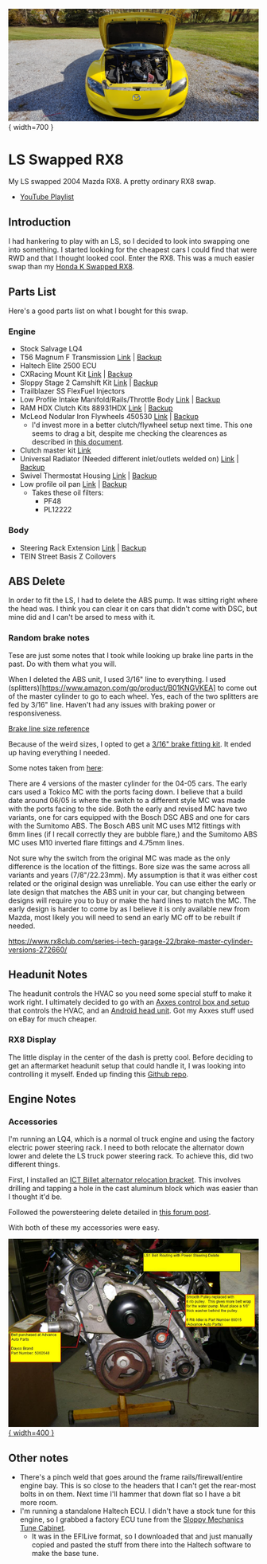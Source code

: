 ![RX8 Photo](./rx8.jpg){ width=700 }

# LS Swapped RX8
My LS swapped 2004 Mazda RX8. A pretty ordinary RX8 swap.

- [YouTube Playlist](https://www.youtube.com/watch?v=roqDr_wmshs&list=PLFQKxsMzgSbjZnwXcpXVVN8Lz_NSmB76C)

## Introduction
I had hankering to play with an LS, so I decided to look into swapping one into something. I started looking for the cheapest cars I could find that were RWD and that I thought looked cool. Enter the RX8. This was a much easier swap than my [Honda K Swapped RX8](/Hondaru/Index.md).

## Parts List
Here's a good parts list on what I bought for this swap.

### Engine
 - Stock Salvage LQ4
 - T56 Magnum F Transmission [Link](https://www.grannasracing.com/collections/transmissions/prod…-f-transmission-6-speed-tuet16363-wide-ratio-2-97-first-gear) | [Backup](./parts/Trans.pdf)
 - Haltech Elite 2500 ECU
 - CXRacing Mount Kit [Link](https://www.cxracing.com/engine-swap-kit-mazda-rx-8-ls1) | [Backup](./parts/Mounts.pdf)
 - Sloppy Stage 2 Camshift Kit [Link](https://www.ebay.com/itm/324504557278) | [Backup](./parts/Cam.pdf)
 - Trailblazer SS FlexFuel Injectors
 - Low Profile Intake Manifold/Rails/Throttle Body [Link](https://www.ebay.com/itm/265796398463) | [Backup](./parts/IntakeManifold.pdf)
 - RAM HDX Clutch Kits 88931HDX [Link](https://www.summitracing.com/parts/RAM-88931HDX) | [Backup](./parts/Clutch.pdf)
 - McLeod Nodular Iron Flywheels 450530 [Link](https://www.summitracing.com/parts/MCL-450530) | [Backup](./parts/Flywheel.pdf)
   - I'd invest more in a better clutch/flywheel setup next time. This one seems to drag a bit, despite me checking the clearences as described in [this document](https://www.tickperformance.com/tick-performance-slave-cylinder-shim-kit-3-pack/).
 - Clutch master kit [Link](https://v8roadsters.com/product/rx8-lfx-ls-clutch-kit/)
 - Universal Radiator (Needed different inlet/outlets welded on) [Link](https://www.ebay.com/itm/274869186448) | [Backup](./parts/Radiator.pdf)
 - Swivel Thermostat Housing [Link](https://www.ebay.com/itm/174679658880) | [Backup](./parts/Thermostat.pdf)
 - Low profile oil pan [Link](https://www.amazon.com/gp/product/B09VX9QHNJ) | [Backup](./parts/OilPan.pdf)
   - Takes these oil filters:
     - PF48
     - PL12222

 ### Body
 - Steering Rack Extension [Link](https://www.cxracing.com/SS-PIP-RX8-STEERING) | [Backup](./parts/SteeringExtension.pdf)
 - TEIN Street Basis Z Coilovers



## ABS Delete
In order to fit the LS, I had to delete the ABS pump. It was sitting right where the head was. I think you can clear it on cars that didn't come with DSC, but mine did and I can't be arsed to mess with it.

### Random brake notes
Tese are just some notes that I took while looking up brake line parts in the past. Do with them what you will. 

When I deleted the ABS unit, I used 3/16" line to everything. I used (splitters)[https://www.amazon.com/gp/product/B01KNGVKEA] to come out of the master cylinder to go to each wheel. Yes, each of the two splitters are fed by 3/16" line. Haven't had any issues with braking power or responsiveness. 

[Brake line size reference](https://ricksfreeautorepairadvice.com/brake-line-fitting/)

Because of the weird sizes, I opted to get a [3/16" brake fitting kit](https://www.amazon.com/gp/product/B07BMZDKXD). It ended up having everything I needed.

Some notes taken from [here](https://www.rx8club.com/series-i-tech-garage-22/brake-master-cylinder-versions-272660/):

There are 4 versions of the master cylinder for the 04-05 cars. The early cars used a Tokico MC with the ports facing down. I believe that a build date around 06/05 is where the switch to a different style MC was made with the ports facing to the side.
Both the early and revised MC have two variants, one for cars equipped with the Bosch DSC ABS and one for cars with the Sumitomo ABS. The Bosch ABS unit MC uses M12 fittings with 6mm lines (if I recall correctly they are bubble flare,) and the Sumitomo ABS MC uses M10 inverted flare fittings and 4.75mm lines.

Not sure why the switch from the original MC was made as the only difference is the location of the fittings. Bore size was the same across all variants and years (7/8"/22.23mm). My assumption is that it was either cost related or the original design was unreliable.
You can use either the early or late design that matches the ABS unit in your car, but changing between designs will require you to buy or make the hard lines to match the MC. The early design is harder to come by as I believe it is only available new from Mazda, most likely you will need to send an early MC off to be rebuilt if needed.


https://www.rx8club.com/series-i-tech-garage-22/brake-master-cylinder-versions-272660/

## Headunit Notes
The headunit controls the HVAC so you need some special stuff to make it work right. I ultimately decided to go with an [Axxes control box and setup](https://axxessinterfaces.com/product/95-7510) that controls the HVAC, and an [Android head unit](https://www.amazon.com/gp/product/B09FK3KDWN). Got my Axxes stuff used on eBay for much cheaper.

### RX8 Display
The little display in the center of the dash is pretty cool. Before deciding to get an aftermarket headunit setup that could handle it, I was looking into controlling it myself. Ended up finding this [Github repo](https://github.com/TonyChatfield/S1-RX8-AC-Display-controller).


## Engine Notes
### Accessories
I'm running an LQ4, which is a normal ol truck engine and using the factory electric power steering rack. I need to both relocate the alternator down lower and delete the LS truck power steering rack. To achieve this, did two different things.

First, I installed an [ICT Billet alternator relocation bracket](https://www.amazon.com/gp/product/B00NY51SBI). This involves drilling and tapping a hole in the cast aluminum block which was easier than I thought it'd be. 

Followed the powersteering delete detailed in [this forum post](https://www.s10forum.com/threads/power-steering-delete-on-ls1-engine.851875/).

With both of these my accessories were easy.

[![RX8 accessory belt drive](./LS1PSDeleteBeltRouting.jpg){ width=400 }](./LS1PSDeleteBeltRouting.jpg)


## Other notes
 - There's a pinch weld that goes around the frame rails/firewall/entire engine bay. This is so close to the headers that I can't get the rear-most bolts in on them. Next time I'll hammer that down flat so I have a bit more room.
 - I'm running a standalone Haltech ECU. I didn't have a stock tune for this engine, so I grabbed a factory ECU tune from the [Sloppy Mechanics Tune Cabinet](https://sites.google.com/site/sloppywiki/tunecabinet).
   - It was in the EFILive format, so I downloaded that and just manually copied and pasted the stuff from there into the Haltech software to make the base tune.